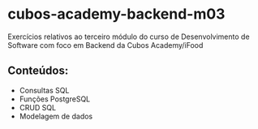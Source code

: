 # cubos-academy-backend-m03
Exercícios relativos ao terceiro módulo do curso de Desenvolvimento de Software com foco em Backend da Cubos Academy/iFood

## Conteúdos:
- Consultas SQL
- Funções PostgreSQL
- CRUD SQL
- Modelagem de dados

